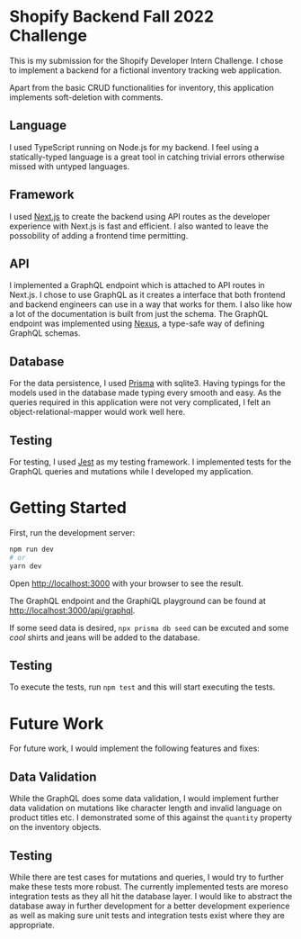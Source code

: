 # Shopify Backend Fall 2022 Challenge

This is my submission for the Shopify Developer Intern Challenge. I chose to implement a backend for a fictional inventory tracking web application.

Apart from the basic CRUD functionalities for inventory, this application implements soft-deletion with comments.

## Language

I used TypeScript running on Node.js for my backend. I feel using a statically-typed language is a great tool in catching trivial errors otherwise missed with untyped languages.

## Framework

I used [Next.js](https://nextjs.org/) to create the backend using API routes as the developer experience with Next.js is fast and efficient. I also wanted to leave the possobility of adding a frontend time permitting.

## API

I implemented a GraphQL endpoint which is attached to API routes in Next.js. I chose to use GraphQL as it creates a interface that both frontend and backend engineers can use in a way that works for them. I also like how a lot of the documentation is built from just the schema.
The GraphQL endpoint was implemented using [Nexus](https://nexusjs.org/), a type-safe way of defining GraphQL schemas.

## Database

For the data persistence, I used [Prisma](https://nexusjs.org/) with sqlite3. Having typings for the models used in the database made typing every smooth and easy. As the queries required in this application were not very complicated, I felt an object-relational-mapper would work well here.

## Testing

For testing, I used [Jest](https://jestjs.io/) as my testing framework. I implemented tests for the GraphQL queries and mutations while I developed my application.

# Getting Started

First, run the development server:

```bash
npm run dev
# or
yarn dev
```

Open [http://localhost:3000](http://localhost:3000) with your browser to see the result.

The GraphQL endpoint and the GraphiQL playground can be found at [http://localhost:3000/api/graphql](http://localhost:3000/api/graphql).

If some seed data is desired, `npx prisma db seed` can be excuted and some _cool_ shirts and jeans will be added to the database.

## Testing

To execute the tests, run `npm test` and this will start executing the tests.

# Future Work

For future work, I would implement the following features and fixes:

## Data Validation

While the GraphQL does some data validation, I would implement further data validation on mutations like character length and invalid language on product titles etc. I demonstrated some of this against the `quantity` property on the inventory objects.

## Testing

While there are test cases for mutations and queries, I would try to further make these tests more robust. The currently implemented tests are moreso integration tests as they all hit the database layer. I would like to abstract the database away in further development for a better development experience as well as making sure unit tests and integration tests exist where they are appropriate.

